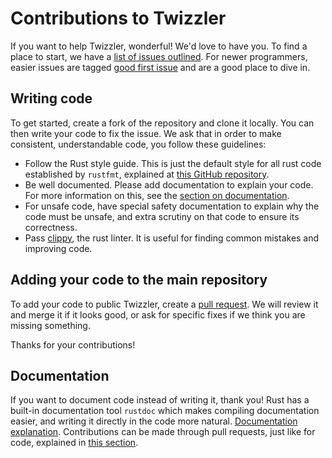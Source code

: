 # Contributions to Twizzler

If you want to help Twizzler, wonderful! We'd love to have you. To find a place to start, we have a [list of issues outlined](https://github.com/twizzler-operating-system/twizzler/issues). For newer programmers, easier issues are tagged [good first issue](https://github.com/twizzler-operating-system/twizzler/labels/good%20first%20issue) and are a good place to dive in.

## Writing code

To get started, create a fork of the repository and clone it locally. You can then write your code to fix the issue. We ask that in order to make consistent, understandable code, you follow these guidelines:
- Follow the Rust style guide. This is just the default style for all rust code established by `rustfmt`, explained at [this GitHub repository](https://github.com/rust-lang/rustfmt#readme).
- Be well documented. Please add documentation to explain your code. For more information on this, see the [section on documentation](#documentation).
- For unsafe code, have special safety documentation to explain why the code must be unsafe, and extra scrutiny on that code to ensure its correctness.
- Pass [clippy](https://github.com/rust-lang/rust-clippy#readme), the rust linter. It is useful for finding common mistakes and improving code.

## Adding your code to the main repository

To add your code to public Twizzler, create a [pull request](https://github.com/twizzler-operating-system/twizzler/pulls). We will review it and merge it if it looks good, or ask for specific fixes if we think you are missing something.

Thanks for your contributions!

## Documentation

If you want to document code instead of writing it, thank you! Rust has a built-in documentation tool `rustdoc` which makes compiling documentation easier, and writing it directly in the code more natural. [Documentation explanation](https://doc.rust-lang.org/cargo/index.html). Contributions can be made through pull requests, just like for code, explained in [this section](#adding-your-code-to-the-main-repository).
